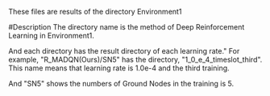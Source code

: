 These files are results of the directory Environment1

#Description The directory name is the method of Deep Reinforcement Learning in Environment1.

And each directory has the result directory of each learning rate." For example, "R_MADQN(Ours)/SN5" has the directory, "1_0_e_4_timeslot_third". This name means that learning rate is 1.0e-4 and the third training.

And "SN5" shows the numbers of Ground Nodes in the training is 5.
